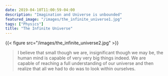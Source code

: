 ```yaml
---
date: 2019-04-10T11:00:59-04:00
description: "Imagination and Universe is unbounded"
featured_image: "/images/the_infinite_universe1.jpg"
tags: ["Physics"]
title: "The Infinite Universe"
---
```


{{< figure src="/images/the_infinite_universe2.jpg" >}}

>I believe that small though we are, insignificant though we may be, the human mind is capable of very very big things indeed. We are capable of reaching a full understanding of our universe and then realize that all we had to do was to look within ourselves.
